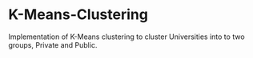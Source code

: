 # K-Means-Clustering
Implementation of K-Means clustering to cluster Universities into to two groups, Private and Public.
